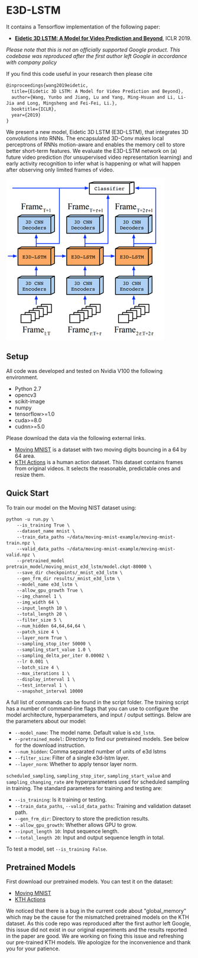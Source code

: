# E3D-LSTM

It contains a Tensorflow implementation of the following paper:

* [**Eidetic 3D LSTM: A Model for Video Prediction and Beyond**](https://openreview.net/forum?id=B1lKS2AqtX), ICLR 2019.

*Please note that this is not an officially supported Google product. This codebase was reproduced after the first author left Google in accordance with company policy*

If you find this code useful in your research then please cite

```
@inproceedings{wang2019eidetic,
  title={Eidetic 3D LSTM: A Model for Video Prediction and Beyond},
  author={Wang, Yunbo and Jiang, Lu and Yang, Ming-Hsuan and Li, Li-Jia and Long, Mingsheng and Fei-Fei, Li.},
  booktitle={ICLR},
  year={2019}
}
```


We present a new model, Eidetic 3D LSTM (E3D-LSTM), that integrates
3D convolutions into RNNs. The encapsulated 3D-Conv makes local perceptrons
of RNNs motion-aware and enables the memory cell to store better short-term
features. We evaluate the E3D-LSTM network on (a) future video prediction
(for unsupervised video representation learning) and early activity
recognition to infer what is happening or what will happen after observing
only limited frames of video.

![Method](images/e3d_lstm_framework.png)



## Setup

All code was developed and tested on Nvidia V100 the following environment.

- Python 2.7
- opencv3
- scikit-image
- numpy
- tensorflow>=1.0
- cuda>=8.0
- cudnn>=5.0

Please download the data via the following external links.

* [Moving MNIST](https://www.dropbox.com/s/fpe24s1t94m87rn/moving-mnist-example.tar.gz?dl=0) is a dataset with two moving digits bouncing in a 64 by 64 area.
* [KTH Actions](https://www.dropbox.com/s/ppmob712dzgogly/kth_action.tar.gz?dl=0) is a human action dataset. This dataset contains frames from original videos. It selects the reasonable, predictable ones and resize them.


## Quick Start

To train our model on the Moving NIST dataset using:

```
python -u run.py \
    --is_training True \
    --dataset_name mnist \
    --train_data_paths ~/data/moving-mnist-example/moving-mnist-train.npz \
    --valid_data_paths ~/data/moving-mnist-example/moving-mnist-valid.npz \
    --pretrained_model pretrain_model/moving_mnist_e3d_lstm/model.ckpt-80000 \
    --save_dir checkpoints/_mnist_e3d_lstm \
    --gen_frm_dir results/_mnist_e3d_lstm \
    --model_name e3d_lstm \
    --allow_gpu_growth True \
    --img_channel 1 \
    --img_width 64 \
    --input_length 10 \
    --total_length 20 \
    --filter_size 5 \
    --num_hidden 64,64,64,64 \
    --patch_size 4 \
    --layer_norm True \
    --sampling_stop_iter 50000 \
    --sampling_start_value 1.0 \
    --sampling_delta_per_iter 0.00002 \
    --lr 0.001 \
    --batch_size 4 \
    --max_iterations 1 \
    --display_interval 1 \
    --test_interval 1 \
    --snapshot_interval 10000
```

A full list of commands can be found in the script folder.
The training script has a number of command-line flags that you can use to configure the model architecture, hyperparameters, and input / output settings.
Below are the parameters about our model:

- `--model_name`: The model name. Default value is `e3d_lstm`.
- `--pretrained_model`: Directory to find our pretrained models. See below for the download instruction.
- `--num_hidden`: Comma separated number of units of e3d lstms
- `--filter_size`: Filter of a single e3d-lstm layer.
- `--layer_norm`: Whether to apply tensor layer norm.

`scheduled_sampling`, `sampling_stop_iter`, `sampling_start_value` and `sampling_changing_rate` are hyperparameters used for scheduled sampling in training. The standard parameters for training and testing are:

- `--is_training`: Is it training or testing.
- `--train_data_paths`, `--valid_data_paths`: Training and validation dataset path.
- `--gen_frm_dir`: Directory to store the prediction results.
- `--allow_gpu_growth`: Whether allows GPU to grow.
- `--input_length 10`: Input sequence length.
- `--total_length 20`: Input and output sequence length in total.


To test a model, set `--is_training False`.

## Pretrained Models

First download our pretrained models. You can test it on the dataset:

* [Moving MNIST]()
* [KTH Actions]()

We noticed that there is a bug in the current code about "global_memory" which may be the cause for the mismatched pretrained models on the KTH dataset. As this code repo was reproduced after the first author left Google, this issue did not exist in our original experiments and the results reported in the paper are good. We are working on fixing this issue and refreshing our pre-trained KTH models. We apologize for the inconvenience and thank you for your patience.

